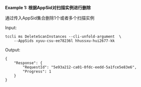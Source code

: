 **Example 1: 根据AppSid对扫描实例进行删除**

通过传入AppSid集合删除1个或者多个扫描实例

Input: 

```
tccli ms DeleteScanInstances --cli-unfold-argument  \
    --AppSids xyuu-csu-ee78236l hhussxu-hui2677-kk
```

Output: 
```
{
    "Response": {
        "RequestId": "5e93a212-ca01-0fdc-eedd-5a1fce5e83e6",
        "Progress": 1
    }
}
```


